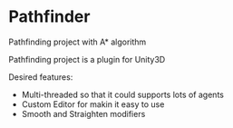 # Pathfinder
Pathfinding project with A* algorithm

Pathfinding project is a plugin for Unity3D 

Desired features:

- Multi-threaded so that it could supports lots of agents
- Custom Editor for makin it easy to use
- Smooth and Straighten modifiers
